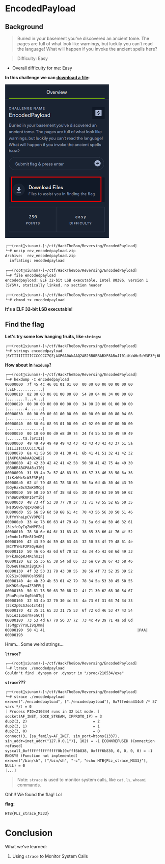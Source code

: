 # EncodedPayload

## Background

> Buried in your basement you've discovered an ancient tome. The pages are full of what look like warnings, but luckily you can't read the language! What will happen if you invoke the ancient spells here?

> Difficulty: Easy

- Overall difficulty for me: Easy

**In this challenge we can [download a file](https://github.com/siunam321/CTF-Writeups/blob/main/HackTheBoo/Reversing/EncodedPayload/rev_encodedpayload.zip):**

![](https://github.com/siunam321/CTF-Writeups/blob/main/HackTheBoo/Reversing/EncodedPayload/images/a1.png)

```
┌──(root🌸siunam)-[~/ctf/HackTheBoo/Reversing/EncodedPayload]
└─# unzip rev_encodedpayload.zip 
Archive:  rev_encodedpayload.zip
  inflating: encodedpayload

┌──(root🌸siunam)-[~/ctf/HackTheBoo/Reversing/EncodedPayload]
└─# file encodedpayload                                       
encodedpayload: ELF 32-bit LSB executable, Intel 80386, version 1 (SYSV), statically linked, no section header

┌──(root🌸siunam)-[~/ctf/HackTheBoo/Reversing/EncodedPayload]
└─# chmod +x encodedpayload
```

**It's a ELF 32-bit LSB executable!**

## Find the flag

**Let's try some low hanging fruits, like `strings`:**
```
┌──(root🌸siunam)-[~/ctf/HackTheBoo/Reversing/EncodedPayload]
└─# strings encodedpayload  
[SYIIIIIIIIICCCCCCC7QZjAXP0A0AkAAQ2AB2BB0BBABXP8ABuJI01iKzWHcScW3F3Pj6bOyHax0cVZmK0MCpYh0WO8Mk0PIbYYibHsOS0wp7qqxUReP5UfYmYhaLpCVV0PQF3LsfcOyIqZmMPF2ax0ndo1cE8e8fOvORBCYMYHcF2PSOyHaNPFkJmopRJ4KChmI3bU6e8Tme3ni8gCXFO2S1xC0U8VOsR59RNK9KSaByx4ZS0EPUPauPcphrOq0bh0Tg2cK2p0LSJso1ct43B51e31uSormFSGCTsSMgpV7rsLI9qJmmPAA
```

**How about in `hexdump`?**
```
┌──(root🌸siunam)-[~/ctf/HackTheBoo/Reversing/EncodedPayload]
└─# hexdump -C encodedpayload 
00000000  7f 45 4c 46 01 01 01 00  00 00 00 00 00 00 00 00  |.ELF............|
00000010  02 00 03 00 01 00 00 00  54 80 04 08 34 00 00 00  |........T...4...|
00000020  00 00 00 00 00 00 00 00  34 00 20 00 01 00 00 00  |........4. .....|
00000030  00 00 00 00 01 00 00 00  00 00 00 00 00 80 04 08  |................|
00000040  00 80 04 08 93 01 00 00  d2 02 00 00 07 00 00 00  |................|
00000050  00 10 00 00 d9 e8 d9 74  24 f4 5b 53 59 49 49 49  |.......t$.[SYIII|
00000060  49 49 49 49 49 49 43 43  43 43 43 43 43 37 51 5a  |IIIIIICCCCCCC7QZ|
00000070  6a 41 58 50 30 41 30 41  6b 41 41 51 32 41 42 32  |jAXP0A0AkAAQ2AB2|
00000080  42 42 30 42 42 41 42 58  50 38 41 42 75 4a 49 30  |BB0BBABXP8ABuJI0|
00000090  31 69 4b 7a 57 48 63 53  63 57 33 46 33 50 6a 36  |1iKzWHcScW3F3Pj6|
000000a0  62 4f 79 48 61 78 30 63  56 5a 6d 4b 30 4d 43 70  |bOyHax0cVZmK0MCp|
000000b0  59 68 30 57 4f 38 4d 6b  30 50 49 62 59 59 69 62  |Yh0WO8Mk0PIbYYib|
000000c0  48 73 4f 53 30 77 70 37  71 71 78 55 52 65 50 35  |HsOS0wp7qqxUReP5|
000000d0  55 66 59 6d 59 68 61 4c  70 43 56 56 30 50 51 46  |UfYmYhaLpCVV0PQF|
000000e0  33 4c 73 66 63 4f 79 49  71 5a 6d 4d 50 46 32 61  |3LsfcOyIqZmMPF2a|
000000f0  78 30 6e 64 6f 31 63 45  38 65 38 66 4f 76 4f 52  |x0ndo1cE8e8fOvOR|
00000100  42 43 59 4d 59 48 63 46  32 50 53 4f 79 48 61 4e  |BCYMYHcF2PSOyHaN|
00000110  50 46 6b 4a 6d 6f 70 52  4a 34 4b 43 68 6d 49 33  |PFkJmopRJ4KChmI3|
00000120  62 55 36 65 38 54 6d 65  33 6e 69 38 67 43 58 46  |bU6e8Tme3ni8gCXF|
00000130  4f 32 53 31 78 43 30 55  38 56 4f 73 52 35 39 52  |O2S1xC0U8VOsR59R|
00000140  4e 4b 39 4b 53 61 42 79  78 34 5a 53 30 45 50 55  |NK9KSaByx4ZS0EPU|
00000150  50 61 75 50 63 70 68 72  4f 71 30 62 68 30 54 67  |PauPcphrOq0bh0Tg|
00000160  32 63 4b 32 70 30 4c 53  4a 73 6f 31 63 74 34 33  |2cK2p0LSJso1ct43|
00000170  42 35 31 65 33 31 75 53  6f 72 6d 46 53 47 43 54  |B51e31uSormFSGCT|
00000180  73 53 4d 67 70 56 37 72  73 4c 49 39 71 4a 6d 6d  |sSMgpV7rsLI9qJmm|
00000190  50 41 41                                          |PAA|
00000193
```

Hmm... Some weird strings...

**`ltrace`?**
```
┌──(root🌸siunam)-[~/ctf/HackTheBoo/Reversing/EncodedPayload]
└─# ltrace ./encodedpayload 
Couldn't find .dynsym or .dynstr in "/proc/210534/exe"
```

**`strace`???**
```
┌──(root🌸siunam)-[~/ctf/HackTheBoo/Reversing/EncodedPayload]
└─# strace ./encodedpayload 
execve("./encodedpayload", ["./encodedpayload"], 0x7ffedea434c0 /* 57 vars */) = 0
[ Process PID=210344 runs in 32 bit mode. ]
socket(AF_INET, SOCK_STREAM, IPPROTO_IP) = 3
dup2(3, 2)                              = 2
dup2(3, 1)                              = 1
dup2(3, 0)                              = 0
connect(3, {sa_family=AF_INET, sin_port=htons(1337), sin_addr=inet_addr("127.0.0.1")}, 102) = -1 ECONNREFUSED (Connection refused)
syscall_0xffffffffffffff0b(0xfff6b838, 0xfff6b830, 0, 0, 0, 0) = -1 ENOSYS (Function not implemented)
execve("/bin/sh", ["/bin/sh", "-c", "echo HTB{PLz_strace_M333}"], NULL) = 0
[...]
```

> Note: `strace` is used to monitor system calls, like `cat`, `ls`, `whoami` commands.

Ohh!! We found the flag! Lol

**flag:**
```
HTB{PLz_strace_M333}
```

# Conclusion

What we've learned:

1. Using `strace` to Monitor System Calls